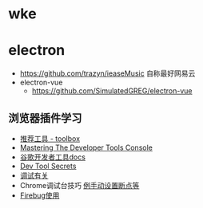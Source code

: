 # wke

# electron

- https://github.com/trazyn/ieaseMusic 自称最好网易云
- electron-vue
  - https://github.com/SimulatedGREG/electron-vue

## 浏览器插件学习

- [推荐工具 - toolbox](https://github.com/phodal/toolbox)
- [Mastering The Developer Tools Console](http://blog.teamtreehouse.com/mastering-developer-tools-console)
- [谷歌开发者工具docs](https://developers.google.com/web/tools/chrome-devtools/memory-problems/?utm_source=dcc&utm_medium=redirect&utm_campaign=2016q3)
- [Dev Tool Secrets](http://devtoolsecrets.com/)
- [调试有关](http://www.jb51.net/article/58570.htm)
- Chrome调试台技巧 [例手动设置断点等](http://www.open-open.com/lib/view/open1416809904055.html)
- [Firebug使用](http://www.ruanyifeng.com/blog/2011/03/firebug_console_tutorial.html)
